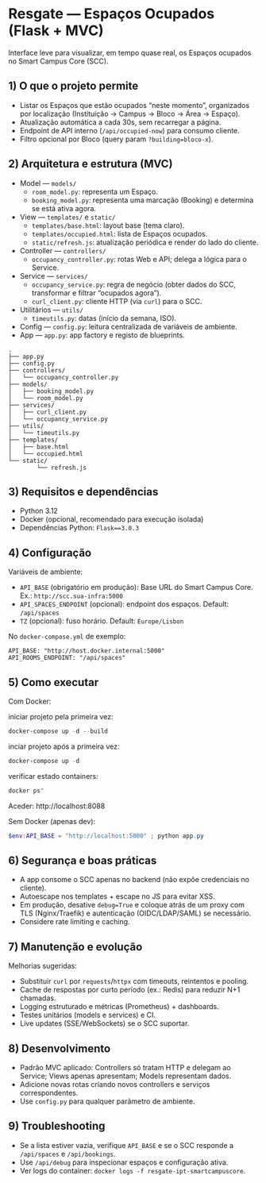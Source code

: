 # Resgate — Espaços Ocupados (Flask + MVC)

Interface leve para visualizar, em tempo quase real, os Espaços ocupados no Smart Campus Core (SCC).

## 1) O que o projeto permite

- Listar os Espaços que estão ocupados “neste momento”, organizados por localização (Instituição → Campus → Bloco → Área → Espaço).
- Atualização automática a cada 30s, sem recarregar a página.
- Endpoint de API interno (`/api/occupied-now`) para consumo cliente.
- Filtro opcional por Bloco (query param `?building=bloco-x`).

## 2) Arquitetura e estrutura (MVC)

- Model — `models/`
	- `room_model.py`: representa um Espaço.
	- `booking_model.py`: representa uma marcação (Booking) e determina se está ativa agora.
- View — `templates/` e `static/`
	- `templates/base.html`: layout base (tema claro).
	- `templates/occupied.html`: lista de Espaços ocupados.
	- `static/refresh.js`: atualização periódica e render do lado do cliente.
- Controller — `controllers/`
	- `occupancy_controller.py`: rotas Web e API; delega a lógica para o Service.
- Service — `services/`
	- `occupancy_service.py`: regra de negócio (obter dados do SCC, transformar e filtrar “ocupados agora”).
	- `curl_client.py`: cliente HTTP (via `curl`) para o SCC.
- Utilitários — `utils/`
	- `timeutils.py`: datas (início da semana, ISO).
- Config — `config.py`: leitura centralizada de variáveis de ambiente.
- App — `app.py`: app factory e registo de blueprints.

```
.
├── app.py
├── config.py
├── controllers/
│   └── occupancy_controller.py
├── models/
│   ├── booking_model.py
│   └── room_model.py
├── services/
│   ├── curl_client.py
│   └── occupancy_service.py
├── utils/
│   └── timeutils.py
├── templates/
│   ├── base.html
│   └── occupied.html
└── static/
		└── refresh.js
```

## 3) Requisitos e dependências

- Python 3.12
- Docker (opcional, recomendado para execução isolada)
- Dependências Python: `Flask==3.0.3`

## 4) Configuração

Variáveis de ambiente:

- `API_BASE` (obrigatório em produção): Base URL do Smart Campus Core. Ex.: `http://scc.sua-infra:5000`
- `API_SPACES_ENDPOINT` (opcional): endpoint dos espaços. Default: `/api/spaces`
- `TZ` (opcional): fuso horário. Default: `Europe/Lisbon`

No `docker-compose.yml` de exemplo:

```
API_BASE: "http://host.docker.internal:5000"
API_ROOMS_ENDPOINT: "/api/spaces"
```

## 5) Como executar

Com Docker:

iniciar projeto pela primeira vez:

```powershell
docker-compose up -d --build
```

inciar projeto após a primeira vez:

```powershell
docker-compose up -d
```

verificar estado containers:

```powershell
docker ps"
```

Aceder: http://localhost:8088

Sem Docker (apenas dev):

```powershell
$env:API_BASE = "http://localhost:5000" ; python app.py
```

## 6) Segurança e boas práticas

- A app consome o SCC apenas no backend (não expõe credenciais no cliente).
- Autoescape nos templates + escape no JS para evitar XSS.
- Em produção, desative `debug=True` e coloque atrás de um proxy com TLS (Nginx/Traefik) e autenticação (OIDC/LDAP/SAML) se necessário.
- Considere rate limiting e caching.

## 7) Manutenção e evolução

Melhorias sugeridas:

- Substituir `curl` por `requests`/`httpx` com timeouts, reintentos e pooling.
- Cache de respostas por curto período (ex.: Redis) para reduzir N+1 chamadas.
- Logging estruturado e métricas (Prometheus) + dashboards.
- Testes unitários (models e services) e CI.
- Live updates (SSE/WebSockets) se o SCC suportar.

## 8) Desenvolvimento

- Padrão MVC aplicado: Controllers só tratam HTTP e delegam ao Service; Views apenas apresentam; Models representam dados.
- Adicione novas rotas criando novos controllers e serviços correspondentes.
- Use `config.py` para qualquer parâmetro de ambiente.

## 9) Troubleshooting

- Se a lista estiver vazia, verifique `API_BASE` e se o SCC responde a `/api/spaces` e `/api/bookings`.
- Use `/api/debug` para inspecionar espaços e configuração ativa.
- Ver logs do container: `docker logs -f resgate-ipt-smartcampuscore`.

